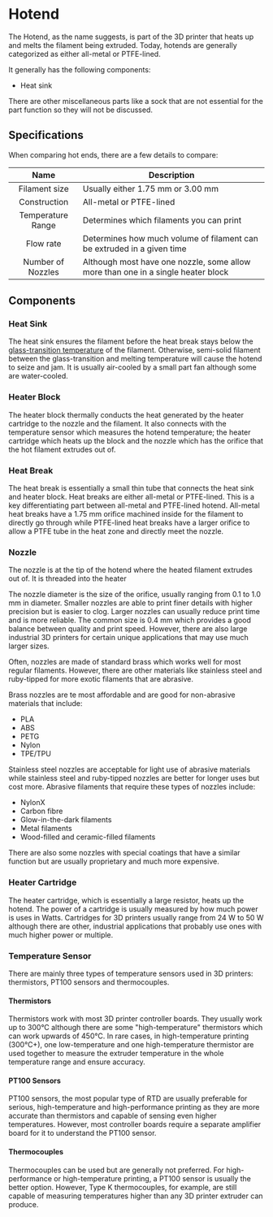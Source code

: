 # Hotend

The Hotend, as the name suggests, is part of the 3D printer that heats up and melts the filament being extruded. Today, hotends are generally categorized as either all-metal or PTFE-lined.

It generally has the following components:

- Heat sink

There are other miscellaneous parts like a sock that are not essential for the part function so they will not be discussed.

## Specifications

When comparing hot ends, there are a few details to compare:

|       Name        | Description                                                                      |
| :---------------: | -------------------------------------------------------------------------------- |
|   Filament size   | Usually either 1.75 mm or 3.00 mm                                                |
|   Construction    | All-metal or PTFE-lined                                                          |
| Temperature Range | Determines which filaments you can print                                         |
|     Flow rate     | Determines how much volume of filament can be extruded in a given time           |
| Number of Nozzles | Although most have one nozzle, some allow more than one in a single heater block |

## Components

### Heat Sink

The heat sink ensures the filament before the heat break stays below the [glass-transition temperature](https://en.wikipedia.org/wiki/Glass_transition#Transition_temperature_Tg) of the filament. Otherwise, semi-solid filament between the glass-transition and melting temperature will cause the hotend to seize and jam. It is usually air-cooled by a small part fan although some are water-cooled.

### Heater Block

The heater block thermally conducts the heat generated by the heater cartridge to the nozzle and the filament. It also connects with the temperature sensor which measures the hotend temperature; the heater cartridge which heats up the block and the nozzle which has the orifice that the hot filament extrudes out of.

### Heat Break

The heat break is essentially a small thin tube that connects the heat sink and heater block. Heat breaks are either all-metal or PTFE-lined. This is a key differentiating part between all-metal and PTFE-lined hotend. All-metal heat breaks have a 1.75 mm orifice machined inside for the filament to directly go through while PTFE-lined heat breaks have a larger orifice to allow a PTFE tube in the heat zone and directly meet the nozzle.

### Nozzle

The nozzle is at the tip of the hotend where the heated filament extrudes out of. It is threaded into the heater

The nozzle diameter is the size of the orifice, usually ranging from 0.1 to 1.0 mm in diameter. Smaller nozzles are able to print finer details with higher precision but is easier to clog. Larger nozzles can usually reduce print time and is more reliable. The common size is 0.4 mm which provides a good balance between quality and print speed. However, there are also large industrial 3D printers for certain unique applications that may use much larger sizes.

Often, nozzles are made of standard brass which works well for most regular filaments. However, there are other materials like stainless steel and ruby-tipped for more exotic filaments that are abrasive.

Brass nozzles are te most affordable and are good for non-abrasive materials that include:

- PLA
- ABS
- PETG
- Nylon
- TPE/TPU

Stainless steel nozzles are acceptable for light use of abrasive materials while stainless steel and ruby-tipped nozzles are better for longer uses but cost more. Abrasive filaments that require these types of nozzles include:

- NylonX
- Carbon fibre
- Glow-in-the-dark filaments
- Metal filaments
- Wood-filled and ceramic-filled filaments

There are also some nozzles with special coatings that have a similar function but are usually proprietary and much more expensive.

### Heater Cartridge

The heater cartridge, which is essentially a large resistor, heats up the hotend. The power of a cartridge is usually measured by how much power is uses in Watts. Cartridges for 3D printers usually range from 24 W to 50 W although there are other, industrial applications that probably use ones with much higher power or multiple.

### Temperature Sensor

<!-- In the future, this may be moved a dedicated article as temperature sensors are not specific to the hotend. -->

There are mainly three types of temperature sensors used in 3D printers: thermistors, PT100 sensors and thermocouples.

#### Thermistors

Thermistors work with most 3D printer controller boards. They usually work up to 300°C although there are some "high-temperature" thermistors which can work upwards of 450°C. In rare cases, in high-temperature printing (300°C+), one low-temperature and one high-temperature thermistor are used together to measure the extruder temperature in the whole temperature range and ensure accuracy.

#### PT100 Sensors

PT100 sensors, the most popular type of RTD are usually preferable for serious, high-temperature and high-performance printing as they are more accurate than thermistors and capable of sensing even higher temperatures. However, most controller boards require a separate amplifier board for it to understand the PT100 sensor.

#### Thermocouples

Thermocouples can be used but are generally not preferred. For high-performance or high-temperature printing, a PT100 sensor is usually the better option. However, Type K thermocouples, for example, are still capable of measuring temperatures higher than any 3D printer extruder can produce.

